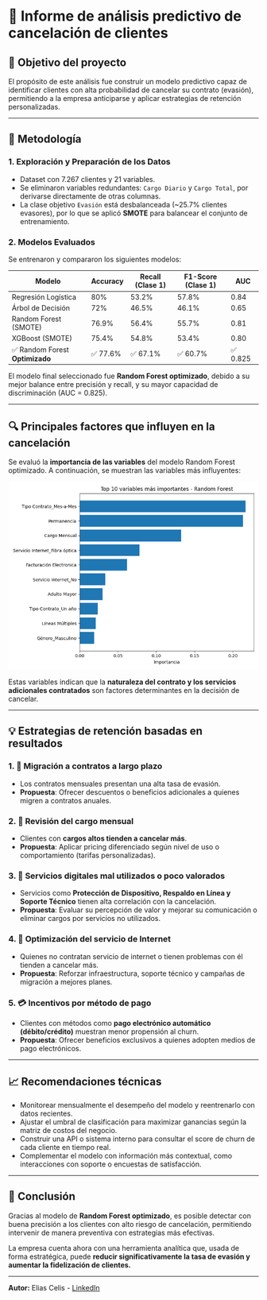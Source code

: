 # 📄 Informe de análisis predictivo de cancelación de clientes

## 🧩 Objetivo del proyecto

El propósito de este análisis fue construir un modelo predictivo capaz de identificar clientes con alta probabilidad de cancelar su contrato (evasión), permitiendo a la empresa anticiparse y aplicar estrategias de retención personalizadas.

---

## 🧪 Metodología

### 1. **Exploración y Preparación de los Datos**

- Dataset con 7.267 clientes y 21 variables.
- Se eliminaron variables redundantes: `Cargo Diario` y `Cargo Total`, por derivarse directamente de otras columnas.
- La clase objetivo `Evasión` está desbalanceada (~25.7% clientes evasores), por lo que se aplicó **SMOTE** para balancear el conjunto de entrenamiento.

### 2. **Modelos Evaluados**

Se entrenaron y compararon los siguientes modelos:

| Modelo                          | Accuracy | Recall (Clase 1) | F1-Score (Clase 1) | AUC      |
| ------------------------------- | -------- | ---------------- | ------------------ | -------- |
| Regresión Logística             | 80%      | 53.2%            | 57.8%              | 0.84     |
| Árbol de Decisión               | 72%      | 46.5%            | 46.1%              | 0.65     |
| Random Forest (SMOTE)           | 76.9%    | 56.4%            | 55.7%              | 0.81     |
| XGBoost (SMOTE)                 | 75.4%    | 54.8%            | 53.4%              | 0.80     |
| ✅ Random Forest **Optimizado** | ✅ 77.6% | ✅ 67.1%         | ✅ 60.7%           | ✅ 0.825 |

El modelo final seleccionado fue **Random Forest optimizado**, debido a su mejor balance entre precisión y recall, y su mayor capacidad de discriminación (AUC = 0.825).

---

## 🔍 Principales factores que influyen en la cancelación

Se evaluó la **importancia de las variables** del modelo Random Forest optimizado. A continuación, se muestran las variables más influyentes:

![img](./importancia_variables_rf.png)

Estas variables indican que la **naturaleza del contrato y los servicios adicionales contratados** son factores determinantes en la decisión de cancelar.

---

## 💡 Estrategias de retención basadas en resultados

### 1. 🔁 Migración a contratos a largo plazo

- Los contratos mensuales presentan una alta tasa de evasión.
- **Propuesta**: Ofrecer descuentos o beneficios adicionales a quienes migren a contratos anuales.

### 2. 💸 Revisión del cargo mensual

- Clientes con **cargos altos tienden a cancelar más**.
- **Propuesta**: Aplicar pricing diferenciado según nivel de uso o comportamiento (tarifas personalizadas).

### 3. 📱 Servicios digitales mal utilizados o poco valorados

- Servicios como **Protección de Dispositivo, Respaldo en Línea y Soporte Técnico** tienen alta correlación con la cancelación.
- **Propuesta**: Evaluar su percepción de valor y mejorar su comunicación o eliminar cargos por servicios no utilizados.

### 4. 📶 Optimización del servicio de Internet

- Quienes no contratan servicio de internet o tienen problemas con él tienden a cancelar más.
- **Propuesta**: Reforzar infraestructura, soporte técnico y campañas de migración a mejores planes.

### 5. 💳 Incentivos por método de pago

- Clientes con métodos como **pago electrónico automático (débito/crédito)** muestran menor propensión al churn.
- **Propuesta**: Ofrecer beneficios exclusivos a quienes adopten medios de pago electrónicos.

---

## 📈 Recomendaciones técnicas

- Monitorear mensualmente el desempeño del modelo y reentrenarlo con datos recientes.
- Ajustar el umbral de clasificación para maximizar ganancias según la matriz de costos del negocio.
- Construir una API o sistema interno para consultar el score de churn de cada cliente en tiempo real.
- Complementar el modelo con información más contextual, como interacciones con soporte o encuestas de satisfacción.

---

## 📌 Conclusión

Gracias al modelo de **Random Forest optimizado**, es posible detectar con buena precisión a los clientes con alto riesgo de cancelación, permitiendo intervenir de manera preventiva con estrategias más efectivas.

La empresa cuenta ahora con una herramienta analítica que, usada de forma estratégica, puede **reducir significativamente la tasa de evasión y aumentar la fidelización de clientes.**

---

**Autor:** Elias Celis - [LinkedIn](httpshttps://www.linkedin.com/in/ecelis)
